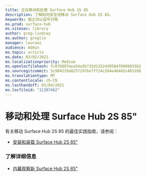 ```yaml
---
title: 正在移动和处理 Surface Hub 2S 85
description: 了解如何安全地移动 Surface Hub 2S 85。
keywords: 值之间以逗号分隔
ms.prod: surface-hub
ms.sitesec: library
author: greg-lindsay
ms.author: greglin
manager: laurawi
audience: Admin
ms.topic: article
ms.date: 03/02/2021
ms.localizationpriority: Medium
ms.openlocfilehash: fc876887eea54a5b732d13224d9584f0909833b2
ms.sourcegitcommit: 5c904229a0257297be7f724c264e484d2c4b5168
ms.translationtype: MT
ms.contentlocale: zh-CN
ms.lasthandoff: 03/04/2021
ms.locfileid: "11387462"
---
```

# <a name="moving-and-handling-surface-hub-2s-85"></a>移动和处理 Surface Hub 2S 85"

有关移动 Surface Hub 2S 85 的最佳实践指南，请参阅： 

- [安装和装载 Surface Hub 2S 85"](surface-hub-2s-85-install-mount.md)

### <a name="learn-more"></a>了解详细信息

- [内幕观察新 Surface Hub 2S 85"](https://techcommunity.microsoft.com/t5/surface-it-pro-blog/inside-look-at-the-new-surface-hub-2s-85/ba-p/1721773)

